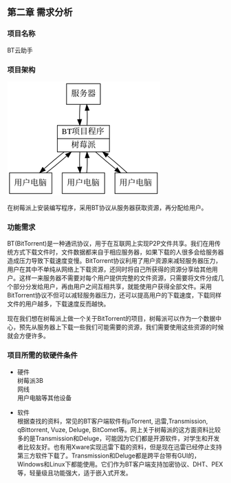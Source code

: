 ## 第二章 需求分析

### 项目名称
BT云助手

### 项目架构
![](structure.png)

在树莓派上安装编写程序，采用BT协议从服务器获取资源，再分配给用户。

### 功能需求

BT(BitTorrent)是一种通讯协议，用于在互联网上实现P2P文件共享。我们在用传统方式下载文件时，文件数据都来自于相应服务器，如果下载的人很多会给服务器造成压力导致下载速度变慢。BitTorrent协议利用了用户资源来减轻服务器压力，用户在其中不单纯从网络上下载资源，还同时将自己所获得的资源分享给其他用户。这样一来服务器不需要对每个用户提供完整的文件资源，只需要将文件分成几个部分分发给用户，再由用户之间互相共享，就能使用户获得全部文件。采用BitTorrent协议不但可以减轻服务器压力，还可以提高用户的下载速度，下载同样文件的用户越多，下载速度反而越快。

现在我们想在树莓派上做一个关于BitTorrent的项目，树莓派可以作为一个数据中心，预先从服务器上下载一些我们可能需要的资源，我们需要使用这些资源的时候就会方便许多。

### 项目所需的软硬件条件

- 硬件  
	树莓派3B  
	网线  
	用户电脑等其他设备  

- 软件  
	根据查找的资料，常见的BT客户端软件有μTorrent, 迅雷,Transmission, qBittorrent, Vuze, Deluge, BitComet等。网上关于树莓派的这方面资料比较多的是Transmission和Deluge，可能因为它们都是开源软件，对学生和开发者比较友好。也有用Xware实现迅雷下载的资料，但是现在迅雷已经停止支持第三方软件下载了。Transmission和Deluge都是跨平台带有GUI的，Windows和Linux下都能使用。它们作为BT客户端支持加密协议、DHT、PEX等，轻量级且功能强大，适于嵌入式开发。